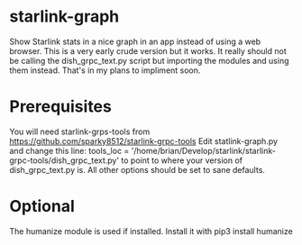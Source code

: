 # starlink-graph
Show Starlink stats in a nice graph in an app instead of using a web browser.
This is a very early crude version but it works. It really should not be calling the dish_grpc_text.py script but importing the modules and using them instead.
That's in my plans to impliment soon.
# Prerequisites
You will need starlink-grps-tools from https://github.com/sparky8512/starlink-grpc-tools
Edit statlink-graph.py and change this line:
tools_loc = '/home/brian/Develop/starlink/starlink-grpc-tools/dish_grpc_text.py'
to point to where your version of dish_grpc_text.py is. All other options should be set to sane defaults.
# Optional
The humanize module is used if installed. Install it with pip3 install humanize
